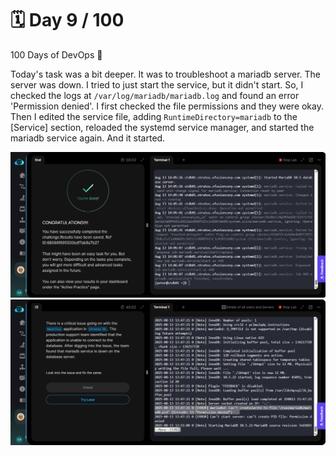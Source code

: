# 🗓️ Day 9 / 100

100 Days of DevOps 🚀

Today's task was a bit deeper. It was to troubleshoot a mariadb server. The server was down. I tried to just start the service, but it didn't start. So, I checked the logs at `/var/log/mariadb/mariadb.log` and found an error 'Permission denied'. I first checked the file permissions and they were okay. Then I edited the service file, adding `RuntimeDirectory=mariadb` to the [Service] section, reloaded the systemd service manager, and started the mariadb service again. And it started.

![alt text](<images/day-9 2025-08-13 150749.png>) 
![alt text](<images/day-9 2025-08-13 145644.png>)